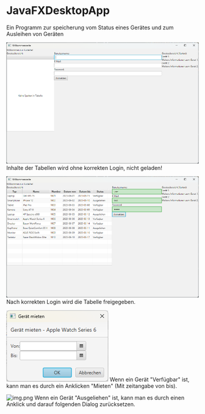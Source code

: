 # JavaFXDesktopApp

Ein Programm zur speicherung vom Status eines Gerätes und zum Ausleihen von Geräten

![img.png](withoutLogin.png)
Inhalte der Tabellen wird ohne korrekten Login, nicht geladen!

![img.png](withLogin.png)
Nach korrekten Login wird die Tabelle freigegeben.

![img.png](zeitangabe.png)
Wenn ein Gerät "Verfügbar" ist, kann man es durch ein Anklicken "Mieten" (Mit zeitangabe von bis).

![img.png](eintragZurücksetzen.png)
Wenn ein Gerät "Ausgeliehen" ist, kann man es durch einen Anklick und darauf folgenden Dialog zurücksetzen.